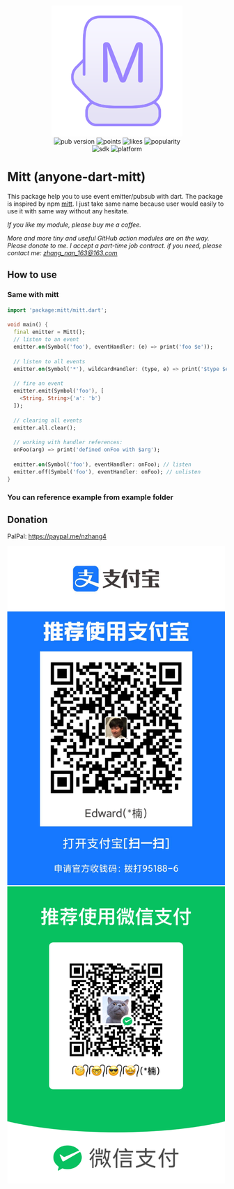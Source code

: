 <p align="center">
  <img src="https://raw.githubusercontent.com/anyone-developer/anyone-dart-mitt/main/misc/logo.png" width="300" height="300" alt="mitt">
  <br>
  <img src="https://badgen.net/pub/v/mitt" alt="pub version">
  <img src="https://badgen.net/pub/points/mitt" alt="points">
  <img src="https://badgen.net/pub/likes/mitt" alt="likes">
  <img src="https://badgen.net/pub/popularity/mobx" alt="popularity">
  <br>
  <img src="https://badgen.net/pub/sdk-version/mitt" alt="sdk">
  <img src="https://badgen.net/pub/flutter-platform/mitt" alt="platform">
</p>

# Mitt (anyone-dart-mitt)

This package help you to use event emitter/pubsub with dart. The package is inspired by npm [mitt](https://www.npmjs.com/package/mitt#all). I just take same name because user would easily to use it with same way without any hesitate.

*If you like my module, please buy me a coffee.*

*More and more tiny and useful GitHub action modules are on the way. Please donate to me. I accept a part-time job contract. if you need, please contact me: zhang_nan_163@163.com*

## How to use

### Same with mitt

```dart
import 'package:mitt/mitt.dart';

void main() {
  final emitter = Mitt();
  // listen to an event
  emitter.on(Symbol('foo'), eventHandler: (e) => print('foo $e'));

  // listen to all events
  emitter.on(Symbol('*'), wildcardHandler: (type, e) => print('$type $e'));

  // fire an event
  emitter.emit(Symbol('foo'), [
    <String, String>{'a': 'b'}
  ]);

  // clearing all events
  emitter.all.clear();

  // working with handler references:
  onFoo(arg) => print('defined onFoo with $arg');

  emitter.on(Symbol('foo'), eventHandler: onFoo); // listen
  emitter.off(Symbol('foo'), eventHandler: onFoo); // unlisten
}
```

### You can reference example from example folder

## Donation

PalPal: https://paypal.me/nzhang4

<img src="https://raw.githubusercontent.com/anyone-developer/anyone-dart-mitt/main/misc/alipay.jpeg" width="500">

<img src="https://raw.githubusercontent.com/anyone-developer/anyone-dart-mitt/main/misc/wechat_pay.png" width="500">


